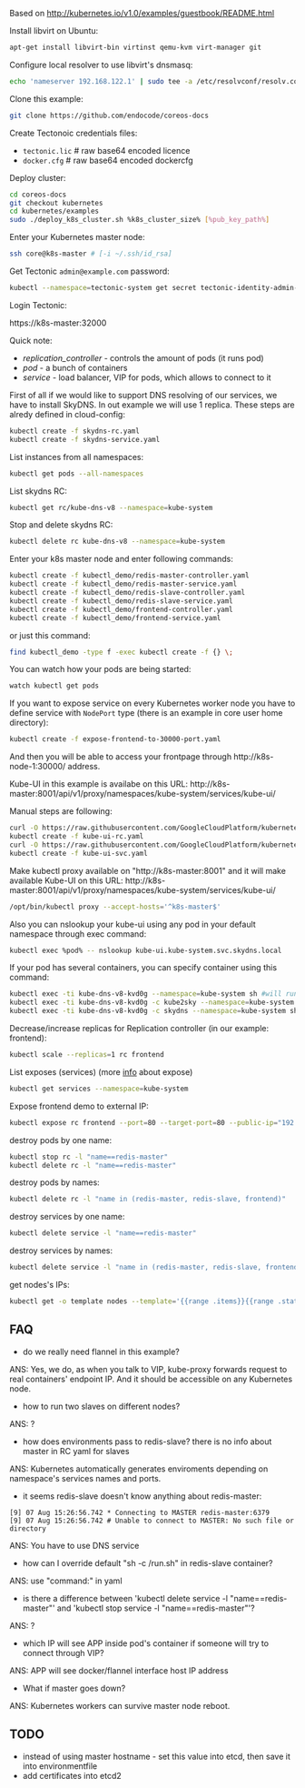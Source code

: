Based on http://kubernetes.io/v1.0/examples/guestbook/README.html

Install libvirt on Ubuntu:

```sh
apt-get install libvirt-bin virtinst qemu-kvm virt-manager git

```

Configure local resolver to use libvirt's dnsmasq:

```sh
echo 'nameserver 192.168.122.1' | sudo tee -a /etc/resolvconf/resolv.conf.d/head && sudo resolvconf -u
```

Clone this example:

```sh
git clone https://github.com/endocode/coreos-docs
```

Create Tectonoic credentials files:

* `tectonic.lic` # raw base64 encoded licence
* `docker.cfg` # raw base64 encoded dockercfg

Deploy cluster:

```sh
cd coreos-docs
git checkout kubernetes
cd kubernetes/examples
sudo ./deploy_k8s_cluster.sh %k8s_cluster_size% [%pub_key_path%]
```

Enter your Kubernetes master node:

```sh
ssh core@k8s-master # [-i ~/.ssh/id_rsa]
```

Get Tectonic `admin@example.com` password:

```sh
kubectl --namespace=tectonic-system get secret tectonic-identity-admin-password -o template --template="{{.data.password}}" | base64 -d && echo
```

Login Tectonic:

https://k8s-master:32000

Quick note:

* *replication_controller* - controls the amount of pods (it runs pod)
* *pod* - a bunch of containers
* *service* - load balancer, VIP for pods, which allows to connect to it

First of all if we would like to support DNS resolving of our services, we have to install SkyDNS. In out example we will use 1 replica. These steps are alredy defined in cloud-config:

```sh
kubectl create -f skydns-rc.yaml
kubectl create -f skydns-service.yaml
```

List instances from all namespaces:

```sh
kubectl get pods --all-namespaces
```

List skydns RC:

```sh
kubectl get rc/kube-dns-v8 --namespace=kube-system
```

Stop and delete skydns RC:

```sh
kubectl delete rc kube-dns-v8 --namespace=kube-system
```

Enter your k8s master node and enter following commands:

```sh
kubectl create -f kubectl_demo/redis-master-controller.yaml
kubectl create -f kubectl_demo/redis-master-service.yaml
kubectl create -f kubectl_demo/redis-slave-controller.yaml
kubectl create -f kubectl_demo/redis-slave-service.yaml
kubectl create -f kubectl_demo/frontend-controller.yaml
kubectl create -f kubectl_demo/frontend-service.yaml
```

or just this command:

```sh
find kubectl_demo -type f -exec kubectl create -f {} \;
```

You can watch how your pods are being started:

```sh
watch kubectl get pods
```

If you want to expose service on every Kubernetes worker node you have to define service with `NodePort` type (there is an example in core user home directory):

```sh
kubectl create -f expose-frontend-to-30000-port.yaml
```

And then you will be able to access your frontpage through http://k8s-node-1:30000/ address.

Kube-UI in this example is availabe on this URL: http://k8s-master:8001/api/v1/proxy/namespaces/kube-system/services/kube-ui/

Manual steps are following:

```sh
curl -O https://raw.githubusercontent.com/GoogleCloudPlatform/kubernetes/v1.0.1/cluster/addons/kube-ui/kube-ui-rc.yaml
kubectl create -f kube-ui-rc.yaml
curl -O https://raw.githubusercontent.com/GoogleCloudPlatform/kubernetes/v1.0.1/cluster/addons/kube-ui/kube-ui-svc.yaml
kubectl create -f kube-ui-svc.yaml
```

Make kubectl proxy available on "http://k8s-master:8001" and it will make available Kube-UI on this URL: http://k8s-master:8001/api/v1/proxy/namespaces/kube-system/services/kube-ui/

```sh
/opt/bin/kubectl proxy --accept-hosts='^k8s-master$'
```

Also you can nslookup your kube-ui using any pod in your default namespace through exec command:

```sh
kubectl exec %pod% -- nslookup kube-ui.kube-system.svc.skydns.local
```

If your pod has several containers, you can specify container using this command:

```sh
kubectl exec -ti kube-dns-v8-kvd0g --namespace=kube-system sh #will run shell of first defined container, in our case "kube2sky"
kubectl exec -ti kube-dns-v8-kvd0g -c kube2sky --namespace=kube-system sh # that will be equivalent to previous command
kubectl exec -ti kube-dns-v8-kvd0g -c skydns --namespace=kube-system sh # you will enter "skydns" container of "kube-dns-v8-kvd0g" pod
```

Decrease/increase replicas for Replication controller (in our example: frontend):

```sh
kubectl scale --replicas=1 rc frontend
```

List exposes (services) (more [info](https://cloud.google.com/container-engine/docs/kubectl/expose) about expose)

```sh
kubectl get services --namespace=kube-system
```

Expose frontend demo to external IP:

```sh
kubectl expose rc frontend --port=80 --target-port=80 --public-ip="192.168.122.178" --name=guestbook-frontend
```

destroy pods by one name:

```sh
kubectl stop rc -l "name==redis-master"
kubectl delete rc -l "name==redis-master"
```

destroy pods by names:

```sh
kubectl delete rc -l "name in (redis-master, redis-slave, frontend)"
```

destroy services by one name:

```sh
kubectl delete service -l "name==redis-master"
```

destroy services by names:

```sh
kubectl delete service -l "name in (redis-master, redis-slave, frontend)"
```

get nodes's IPs:

```sh
kubectl get -o template nodes --template='{{range .items}}{{range .status.addresses}}{{printf "%s\n" .address}}{{end}}{{end}}'
```

## FAQ

* do we really need flannel in this example?

ANS: Yes, we do, as when you talk to VIP, kube-proxy forwards request to real containers' endpoint IP. And it should be accessible on any Kubernetes node.

* how to run two slaves on different nodes?

ANS: ?

* how does environments pass to redis-slave? there is no info about master in RC yaml for slaves

ANS: Kubernetes automatically generates enviroments depending on namespace's services names and ports.

* it seems redis-slave doesn't know anything about redis-master:

```
[9] 07 Aug 15:26:56.742 * Connecting to MASTER redis-master:6379
[9] 07 Aug 15:26:56.742 # Unable to connect to MASTER: No such file or directory
```

ANS: You have to use DNS service

* how can I override default "sh -c /run.sh" in redis-slave container?

ANS: use "command:" in yaml

* is there a difference between 'kubectl delete service -l "name==redis-master"' and 'kubectl stop service -l "name==redis-master"'?

ANS: ?

* which IP will see APP inside pod's container if someone will try to connect through VIP?

ANS: APP will see docker/flannel interface host IP address

* What if master goes down?

ANS: Kubernetes workers can survive master node reboot.

## TODO

* instead of using master hostname - set this value into etcd, then save it into environmentfile
* add certificates into etcd2
